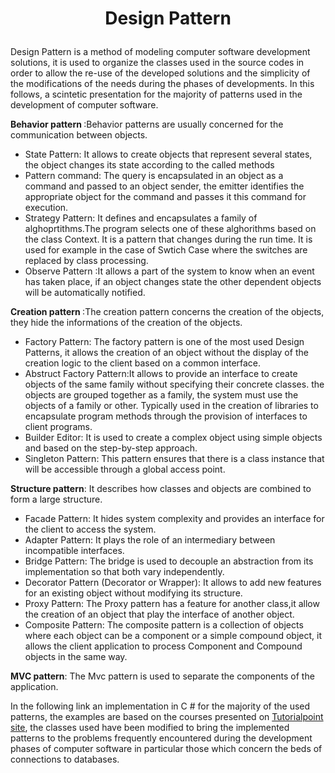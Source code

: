 # <p align="center"><b>Design Pattern</b></p>

<p>Design Pattern is a method of modeling computer software development solutions, it is used to organize the classes used in the source codes in order to allow the re-use of the developed solutions and the simplicity of the modifications of the needs during the phases of developments.
In this follows, a scintetic presentation for the majority of patterns used in the development of computer software.</p>
<p><b>Behavior pattern </b>:Behavior patterns are usually concerned for the communication between objects.</p>   
<p>							
						  <ul class="list-unstyled">
								<li><span class="fa fa-caret-right"></span>State Pattern: It allows to create objects that represent several states, the object changes its state according to the called methods</li>
								<li><span class="fa fa-caret-right"></span>Pattern command: The query is encapsulated in an object as a command and passed to an object sender, the emitter identifies the appropriate object for the command and passes it this command for execution.</li>
								<li> <span class="fa fa-caret-right"></span>Strategy Pattern: It defines and encapsulates a family of alghoprtithms.The program selects one of these alghorithms based on the class Context.
It is a pattern that changes during the run time. It is used for example in the case of Swtich Case where the switches are replaced by class processing.</li>
								<li> <span class="fa fa-caret-right"></span>Observe Pattern :It allows a part of the system to know when an event has taken place, if an object changes state the other dependent objects will be automatically notified.</li>
							  </ul>	
</p>

<p><b>Creation pattern </b>:The creation pattern concerns the creation of the objects, they hide the informations of the creation of the objects.</p>

<p>							
						  <ul class="list-unstyled">
								<li> <span class="fa fa-caret-right"></span>Factory Pattern: The factory pattern is one of the most used Design Patterns, it allows the creation of an object without the display of the creation logic to the client based on a common interface.</li>
								<li> <span class="fa fa-caret-right"></span>Abstruct Factory Pattern:It allows to provide an interface to create objects of the same family without specifying their concrete classes. the objects are grouped together as a family, the system must use the objects of a family or other. Typically used in the creation of libraries to encapsulate program methods through the provision of interfaces to client programs.</li>
								<li><span class="fa fa-caret-right"></span>Builder Editor: It is used to create a complex object using simple objects and based on the step-by-step approach.</li>
								<li> <span class="fa fa-caret-right"></span>Singleton Pattern: This pattern ensures that there is a class instance that will be accessible through a global access point.</li>
							  </ul>	
</p>


<p><b>Structure pattern</b>: It describes how classes and objects are combined to form a large structure.</p> 

<p>							
						  <ul class="list-unstyled">
								<li> <span class="fa fa-caret-right"></span>Facade Pattern: It hides system complexity and provides an interface for the client to access the system.</li>
								<li> <span class="fa fa-caret-right"></span>Adapter Pattern: It plays the role of an intermediary between incompatible interfaces.</li>
								<li> <span class="fa fa-caret-right"></span>Bridge Pattern: The bridge is used to decouple an abstraction from its implementation so that both vary independently.</li>
								<li><span class="fa fa-caret-right"></span>Decorator Pattern (Decorator or Wrapper): It allows to add new features for an existing object without modifying its structure.</li>
								<li> <span class="fa fa-caret-right"></span>Proxy Pattern: The Proxy pattern has a feature for another class,it allow the creation of an object that play the interface of another object.</li>
								<li> <span class="fa fa-caret-right"></span>Composite Pattern: The composite pattern is a collection of objects where each object can be a component or a simple compound object, it allows the client application to process Component and Compound objects in the same way.</li>
							  </ul>	
</p>


<p><b>MVC pattern</b>: The Mvc pattern is used to separate the components of the application.</p>  

<p>In the following link an implementation in C # for the majority of the used patterns, the examples are based on the courses presented on <a href="https://www.tutorialspoint.com/design_pattern/" target="_blank">Tutorialpoint site</a>, the classes used have been modified to bring the implemented patterns to the problems frequently encountered during the development phases of computer software in particular those which concern the beds of connections to databases.</p>  



